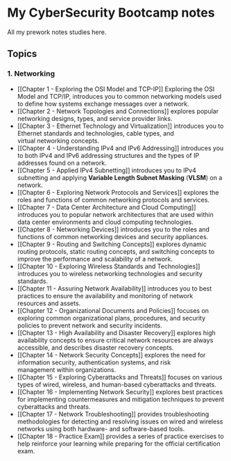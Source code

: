 # My CyberSecurity Bootcamp notes

All my prework notes studies here.


## Topics

### 1. Networking

- [[Chapter 1 - Exploring the OSI Model and TCP-IP]] Exploring the OSI Model and TCP/IP, introduces you to common networking models used to define how systems exchange messages over a network.
- [[Chapter 2 - Network Topologies and Connections]] explores popular networking designs, types, and service provider links.
- [[Chapter 3 - Ethernet Technology and Virtualization]] introduces you to Ethernet standards and technologies, cable types, and virtual networking concepts.
- [[Chapter 4 - Understanding IPv4 and IPv6 Addressing]] introduces you to both IPv4 and IPv6 addressing structures and the types of IP addresses found on a network.
- [[Chapter 5 - Applied IPv4 Subnetting]] introduces you to IPv4 subnetting and applying **Variable Length Subnet Masking** (**VLSM**) on a network.
- [[Chapter 6 - Exploring Network Protocols and Services]] explores the roles and functions of common networking protocols and services.
- [[Chapter 7 - Data Center Architecture and Cloud Computing]] introduces you to popular network architectures that are used within data center environments and cloud computing technologies.
- [[Chapter 8 - Networking Devices]] introduces you to the roles and functions of common networking devices and security appliances.
- [[Chapter 9 - Routing and Switching Concepts]] explores dynamic routing protocols, static routing concepts, and switching concepts to improve the performance and scalability of a network.
- [[Chapter 10 - Exploring Wireless Standards and Technologies]] introduces you to wireless networking technologies and security standards.
- [[Chapter 11 - Assuring Network Availability]] introduces you to best practices to ensure the availability and monitoring of network resources and assets.
- [[Chapter 12 - Organizational Documents and Policies]] focuses on exploring common organizational plans, procedures, and security policies to prevent network and security incidents.
- [[Chapter 13 - High Availability and Disaster Recovery]] explores high availability concepts to ensure critical network resources are always accessible, and describes disaster recovery concepts.
- [[Chapter 14 - Network Security Concepts]] explores the need for information security, authentication systems, and risk management within organizations.
- [[Chapter 15 - Exploring Cyberattacks and Threats]] focuses on various types of wired, wireless, and human-based cyberattacks and threats.
- [[Chapter 16 - Implementing Network Security]] explores best practices for implementing countermeasures and mitigation techniques to prevent cyberattacks and threats.
- [[Chapter 17 - Network Troubleshooting]] provides troubleshooting methodologies for detecting and resolving issues on wired and wireless networks using both hardware- and software-based tools.
- [[Chapter 18 - Practice Exam]] provides a series of practice exercises to help reinforce your learning while preparing for the official certification exam.


